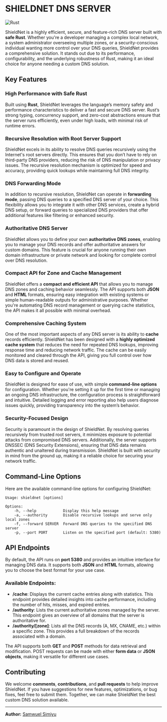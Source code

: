 # SHIELDNET DNS SERVER

![Rust](https://github.com/EmilHernvall/hermes/workflows/Rust/badge.svg)

ShieldNet is a highly efficient, secure, and feature-rich DNS server built with **safe Rust**. Whether you're a developer managing a complex local network, a system administrator overseeing multiple zones, or a security-conscious individual wanting more control over your DNS queries, ShieldNet provides a comprehensive solution. It stands out due to its performance, configurability, and the underlying robustness of Rust, making it an ideal choice for anyone needing a custom DNS solution.


## Key Features

### **High Performance with Safe Rust**
Built using **Rust**, ShieldNet leverages the language’s memory safety and performance characteristics to deliver a fast and secure DNS server. Rust’s strong typing, concurrency support, and zero-cost abstractions ensure that the server runs efficiently, even under high loads, with minimal risk of runtime errors.

### **Recursive Resolution with Root Server Support**
ShieldNet excels in its ability to resolve DNS queries recursively using the Internet's root servers directly. This ensures that you don’t have to rely on third-party DNS providers, reducing the risk of DNS manipulation or privacy issues. The recursive resolution mechanism is optimized for speed and accuracy, providing quick lookups while maintaining full DNS integrity.

### **DNS Forwarding Mode**
In addition to recursive resolution, ShieldNet can operate in **forwarding mode**, passing DNS queries to a specified DNS server of your choice. This flexibility allows you to integrate it with other DNS services, create a hybrid DNS setup, or forward queries to specialized DNS providers that offer additional features like filtering or enhanced security.

### **Authoritative DNS Server**
ShieldNet allows you to define your own **authoritative DNS zones**, enabling you to manage your DNS records and offer authoritative answers for custom domains. This feature is crucial for anyone running their own domain infrastructure or private network and looking for complete control over DNS resolution.

### **Compact API for Zone and Cache Management**
ShieldNet offers a **compact and efficient API** that allows you to manage DNS zones and caching behavior seamlessly. The API supports both **JSON** and **HTML** formats, ensuring easy integration with existing systems or simple human-readable outputs for administrative purposes. Whether you're automating DNS record management or querying cache statistics, the API makes it all possible with minimal overhead.

### **Comprehensive Caching System**
One of the most important aspects of any DNS server is its ability to **cache** records efficiently. ShieldNet has been designed with a **highly optimized cache system** that reduces the need for repeated DNS lookups, improving response time and reducing network traffic. The cache can be easily monitored and cleared through the API, giving you full control over how DNS data is stored and reused.

### **Easy to Configure and Operate**
ShieldNet is designed for ease of use, with simple **command-line options** for configuration. Whether you're setting it up for the first time or managing an ongoing DNS infrastructure, the configuration process is straightforward and intuitive. Detailed logging and error reporting also help users diagnose issues quickly, providing transparency into the system’s behavior.

### **Security-Focused Design**
Security is paramount in the design of ShieldNet. By resolving queries recursively from trusted root servers, it minimizes exposure to potential attacks from compromised DNS servers. Additionally, the server supports DNSSEC (DNS Security Extensions), ensuring that DNS data remains authentic and unaltered during transmission. ShieldNet is built with security in mind from the ground up, making it a reliable choice for securing your network traffic.

## Command-Line Options

Here are the available command-line options for configuring ShieldNet:
```
Usage: shieldnet [options]

Options:
    -h, --help            Display this help message
    -a, --authority       Disable recursive lookups and serve only local zones
    -f, --forward SERVER  Forward DNS queries to the specified DNS server
    -p, --port PORT       Listen on the specified port (default: 5380)
```
## API Endpoints

By default, the API runs on **port 5380** and provides an intuitive interface for managing DNS data. It supports both **JSON** and **HTML** formats, allowing you to choose the best format for your use case.

### Available Endpoints:

- **/cache**: Displays the current cache entries along with statistics. This endpoint provides detailed insights into cache performance, including the number of hits, misses, and expired entries.
- **/authority**: Lists the current authoritative zones managed by the server. This endpoint gives an overview of all domains that the server is authoritative for.
- **/authority/[zone]**: Lists all the DNS records (A, MX, CNAME, etc.) within a specific zone. This provides a full breakdown of the records associated with a domain.

The API supports both **GET** and **POST** methods for data retrieval and modification. POST requests can be made with either **form data** or **JSON objects**, making it versatile for different use cases.

## Contributing

We welcome **comments**, **contributions**, and **pull requests** to help improve ShieldNet. If you have suggestions for new features, optimizations, or bug fixes, feel free to submit them. Together, we can make ShieldNet the best custom DNS solution available.

---

**Author:** [Samwuel Simiyu](mailto:simiyu.tech)

